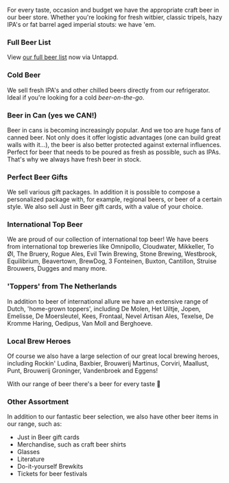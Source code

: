 For every taste, occasion and budget we have the appropriate craft beer in our beer store. Whether you're looking for fresh witbier, classic tripels, hazy IPA's or fat barrel aged imperial stouts: we have 'em.

### Full Beer List
View [our full beer list](/en/menu/) now via Untappd.

### Cold Beer
We sell fresh IPA's and other chilled beers directly from our refrigerator. Ideal if you're looking for a cold _beer-on-the-go_.

### Beer in Can (yes we CAN!)
Beer in cans is becoming increasingly popular. And we too are huge fans of canned beer. Not only does it offer logistic advantages (one can build great walls with it...), the beer is also better protected against external influences. Perfect for beer that needs to be poured as fresh as possible, such as IPAs. That's why we always have fresh beer in stock.

### Perfect Beer Gifts
We sell various gift packages. In addition it is possible to compose a personalized package with, for example, regional beers, or beer of a certain style. We also sell Just in Beer gift cards, with a value of your choice.

### International Top Beer
We are proud of our collection of international top beer! We have beers from international top breweries like Omnipollo, Cloudwater, Mikkeller, To Øl, The Bruery, Rogue Ales, Evil Twin Brewing, Stone Brewing, Westbrook, Equilibrium, Beavertown, BrewDog, 3 Fonteinen, Buxton, Cantillon, Struise Brouwers, Dugges and many more.

### 'Toppers' from The Netherlands
In addition to beer of international allure we have an extensive range of Dutch, 'home-grown toppers', including De Molen, Het Uiltje, Jopen, Emelisse, De Moersleutel, Kees, Frontaal, Nevel Artisan Ales, Texelse, De Kromme Haring, Oedipus, Van Moll and Berghoeve.

### Local Brew Heroes
Of course we also have a large selection of our great local brewing heroes, including Rockin' Ludina, Baxbier, Brouwerij Martinus, Corviri, Maallust, Punt, Brouwerij Groninger, Vandenbroek and Eggens!

With our range of beer there's a beer for every taste 🍻

### Other Assortment
In addition to our fantastic beer selection, we also have other beer items in our range, such as:

- Just in Beer gift cards
- Merchandise, such as craft beer shirts
- Glasses
- Literature
- Do-it-yourself Brewkits
- Tickets for beer festivals
